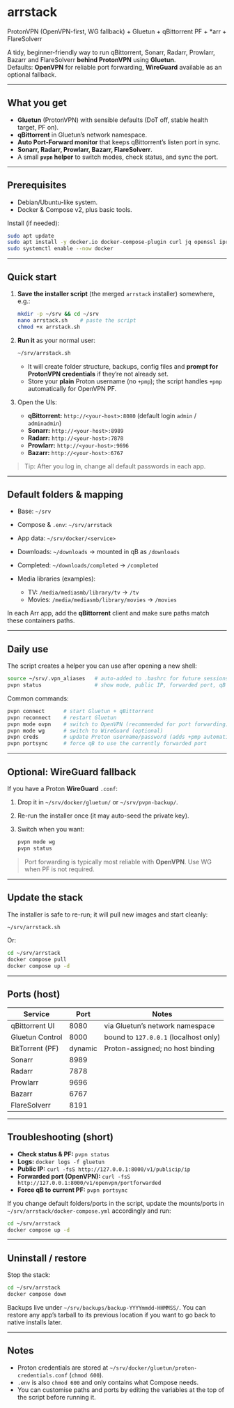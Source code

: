 # arrstack
ProtonVPN (OpenVPN-first, WG fallback) + Gluetun + qBittorrent PF + *arr + FlareSolverr

A tidy, beginner-friendly way to run qBittorrent, Sonarr, Radarr, Prowlarr, Bazarr and FlareSolverr **behind ProtonVPN** using **Gluetun**.  
Defaults: **OpenVPN** for reliable port forwarding, **WireGuard** available as an optional fallback.

---

## What you get

- **Gluetun** (ProtonVPN) with sensible defaults (DoT off, stable health target, PF on).
- **qBittorrent** in Gluetun’s network namespace.
- **Auto Port-Forward monitor** that keeps qBittorrent’s listen port in sync.
- **Sonarr, Radarr, Prowlarr, Bazarr, FlareSolverr**.
- A small **`pvpn` helper** to switch modes, check status, and sync the port.

---

## Prerequisites

- Debian/Ubuntu-like system.
- Docker & Compose v2, plus basic tools.

Install (if needed):
```bash
sudo apt update
sudo apt install -y docker.io docker-compose-plugin curl jq openssl iproute2
sudo systemctl enable --now docker
````

---

## Quick start

1. **Save the installer script** (the merged `arrstack` installer) somewhere, e.g.:

   ```bash
   mkdir -p ~/srv && cd ~/srv
   nano arrstack.sh    # paste the script
   chmod +x arrstack.sh
   ```

2. **Run it** as your normal user:

   ```bash
   ~/srv/arrstack.sh
   ```

   * It will create folder structure, backups, config files and **prompt for ProtonVPN credentials** if they’re not already set.
   * Store your **plain** Proton username (no `+pmp`); the script handles `+pmp` automatically for OpenVPN PF.

3. Open the UIs:

   * **qBittorrent:** `http://<your-host>:8080` (default login `admin` / `adminadmin`)
   * **Sonarr:** `http://<your-host>:8989`
   * **Radarr:** `http://<your-host>:7878`
   * **Prowlarr:** `http://<your-host>:9696`
   * **Bazarr:** `http://<your-host>:6767`

> Tip: After you log in, change all default passwords in each app.

---

## Default folders & mapping

* Base: `~/srv`
* Compose & `.env`: `~/srv/arrstack`
* App data: `~/srv/docker/<service>`
* Downloads: `~/downloads` → mounted in qB as `/downloads`
* Completed: `~/downloads/completed` → `/completed`
* Media libraries (examples):

  * TV: `/media/mediasmb/library/tv` → `/tv`
  * Movies: `/media/mediasmb/library/movies` → `/movies`

In each Arr app, add the **qBittorrent** client and make sure paths match these containers paths.

---

## Daily use

The script creates a helper you can use after opening a new shell:

```bash
source ~/srv/.vpn_aliases   # auto-added to .bashrc for future sessions
pvpn status                 # show mode, public IP, forwarded port, qB listen port
```

Common commands:

```bash
pvpn connect      # start Gluetun + qBittorrent
pvpn reconnect    # restart Gluetun
pvpn mode ovpn    # switch to OpenVPN (recommended for port forwarding)
pvpn mode wg      # switch to WireGuard (optional)
pvpn creds        # update Proton username/password (adds +pmp automatically)
pvpn portsync     # force qB to use the currently forwarded port
```

---

## Optional: WireGuard fallback

If you have a Proton **WireGuard** `.conf`:

1. Drop it in `~/srv/docker/gluetun/` or `~/srv/pvpn-backup/`.
2. Re-run the installer once (it may auto-seed the private key).
3. Switch when you want:

   ```bash
   pvpn mode wg
   pvpn status
   ```

> Port forwarding is typically most reliable with **OpenVPN**. Use WG when PF is not required.

---

## Update the stack

The installer is safe to re-run; it will pull new images and start cleanly:

```bash
~/srv/arrstack.sh
```

Or:

```bash
cd ~/srv/arrstack
docker compose pull
docker compose up -d
```

---

## Ports (host)

| Service         | Port | Notes                                 |
| --------------- | ---- | ------------------------------------- |
| qBittorrent UI  | 8080 | via Gluetun’s network namespace       |
| Gluetun Control | 8000 | bound to `127.0.0.1` (localhost only) |
| BitTorrent (PF) | dynamic | Proton-assigned; no host binding |
| Sonarr          | 8989 |                                       |
| Radarr          | 7878 |                                       |
| Prowlarr        | 9696 |                                       |
| Bazarr          | 6767 |                                       |
| FlareSolverr    | 8191 |                                       |

---

## Troubleshooting (short)

* **Check status & PF:** `pvpn status`
* **Logs:** `docker logs -f gluetun`
* **Public IP:** `curl -fsS http://127.0.0.1:8000/v1/publicip/ip`
* **Forwarded port (OpenVPN):** `curl -fsS http://127.0.0.1:8000/v1/openvpn/portforwarded`
* **Force qB to current PF:** `pvpn portsync`

If you change default folders/ports in the script, update the mounts/ports in `~/srv/arrstack/docker-compose.yml` accordingly and run:

```bash
cd ~/srv/arrstack
docker compose up -d
```

---

## Uninstall / restore

Stop the stack:

```bash
cd ~/srv/arrstack
docker compose down
```

Backups live under `~/srv/backups/backup-YYYYmmdd-HHMMSS/`.
You can restore any app’s tarball to its previous location if you want to go back to native installs later.

---

## Notes

* Proton credentials are stored at `~/srv/docker/gluetun/proton-credentials.conf` (`chmod 600`).
* `.env` is also `chmod 600` and only contains what Compose needs.
* You can customise paths and ports by editing the variables at the top of the script before running it.
